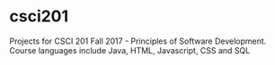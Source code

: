 # csci201
Projects for CSCI 201 Fall 2017 - Principles of Software Development. Course languages include Java, HTML, Javascript, CSS and SQL
